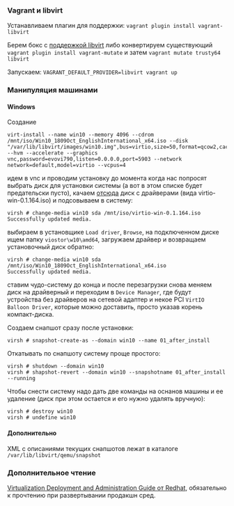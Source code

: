 ### Vagrant и libvirt

Устанавливаем плагин для поддержки: `vagrant plugin install vagrant-libvirt`

Берем бокс с [поддержкой libvirt](https://app.vagrantup.com/boxes/search?provider=libvirt) либо конвертируем существующий `vagrant plugin install vagrant-mutate` и затем `vagrant mutate trusty64 libvirt`

Запускаем: `VAGRANT_DEFAULT_PROVIDER=libvirt vagrant up`

### Манипуляция машинами

#### Windows

Создание

```shell
virt-install --name win10 --memory 4096 --cdrom /mnt/iso/Win10_1809Oct_EnglishInternational_x64.iso --disk "/var/lib/libvirt/images/win10.img",bus=virtio,size=50,format=qcow2,cache=writeback --hvm --accelerate --graphics vnc,password=evovi790,listen=0.0.0.0,port=5903 --network network=default,model=virtio --vcpus=4
```

идем в vnc и проводим установку до момента когда нас попросят выбрать диск для
установки системы (а вот в этом списке будет предательски пусто), качаем
[отсюда](https://fedorapeople.org/groups/virt/virtio-win/direct-downloads/archive-virtio/)
диск с драйверами (вида virtio-win-0.1.164.iso) и подсовываем в систему:

```shell
virsh # change-media win10 sda /mnt/iso/virtio-win-0.1.164.iso
Successfully updated media.
```

выбираем в установщике `Load driver`, `Browse`, на подключенном диске ищем папку
`viostor\w10\amd64`, загружаем драйвер и возвращаем установочный диск обратно:

```shell
virsh # change-media win10 sda /mnt/iso/Win10_1809Oct_EnglishInternational_x64.iso
Successfully updated media.
```

ставим чудо-систему до конца и после перезагрузки снова меняем диск на
драйверный и переходим в `Device Manager`, где будут устройства без драйверов на
сетевой адаптер и некое PCI `VirtIO Balloon Driver`, которые можно доставить,
просто указав корень компакт-диска.

Создаем снапшот сразу после установки:

```shell
virsh # snapshot-create-as --domain win10 --name 01_after_install
```

Откатывать по снапшоту систему проще простого:

```shell
virsh # shutdown --domain win10
virsh # shapshot-revert --domain win10 --snapshotname 01_after_install --running
```

Чтобы снести систему надо дать две команды на оснанов машины и ее удаление (диск
при этом остается и его нужно удалять вручную):

```shell
virsh # destroy win10
virsh # undefine win10
```

#### Дополнительно

XML с описаниями текущих снапшотов лежат в каталоге `/var/lib/libvirt/qemu/snapshot`

### Дополнительное чтение

[Virtualization Deployment and Administration Guide от
Redhat](https://access.redhat.com/documentation/en-us/red_hat_enterprise_linux/7/html-single/virtualization_deployment_and_administration_guide/index),
обязательно к прочтению при развертывании продакшн сред.

